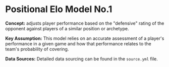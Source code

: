 # Positional Elo Model No.1

**Concept:** adjusts player performance based on the "defensive" rating of the opponent against players of a similar position or archetype.

**Key Assumption:** This model relies on an accurate assessment of a player's performance in a given game and how that performance relates to the team's probability of covering.

**Data Sources:** Detailed data sourcing can be found in the `source.yml` file.